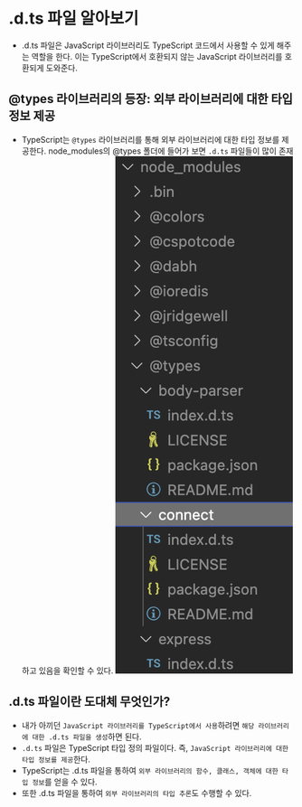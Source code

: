 # .d.ts 파일 알아보기
- .d.ts 파일은 JavaScript 라이브러리도 TypeScript 코드에서 사용할 수 있게 해주는 역할을 한다. 이는 TypeScript에서 호환되지 않는 JavaScript 라이브러리를 호환되게 도와준다.

## @types 라이브러리의 등장: 외부 라이브러리에 대한 타입 정보 제공
- TypeScript는 `@types` 라이브러리를 통해 외부 라이브러리에 대한 타입 정보를 제공한다. node_modules의 @types 폴더에 들어가 보면 `.d.ts` 파일들이 많이 존재하고 있음을 확인할 수 있다. ![Alt text](<images/스크린샷 2024-02-04 오후 5.10.05.png>)

## .d.ts 파일이란 도대체 무엇인가?
- 내가 아끼던 `JavaScript 라이브러리를 TypeScript에서 사용`하려면 `해당 라이브러리에 대한 .d.ts 파일을 생성`하면 된다.
- `.d.ts` 파일은 TypeScript 타입 정의 파일이다. 즉, `JavaScript 라이브러리에 대한 타입 정보를 제공`한다.
- TypeScript는 .d.ts 파일을 통하여 `외부 라이브러리의 함수, 클래스, 객체에 대한 타입 정보`를 얻을 수 있다.
- 또한 .d.ts 파일을 통하여 `외부 라이브러리의 타입 추론`도 수행할 수 있다.

